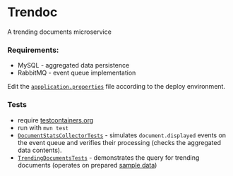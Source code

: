 # Trendoc
A trending documents microservice

### Requirements:
- MySQL - aggregated data persistence
- RabbitMQ - event queue implementation

Edit the [`appplication.properties`](src/main/resources/application.properties) file according to the deploy environment.

### Tests
- require [testcontainers.org](https://testcontainers.org)
- run with `mvn test`
- [`DocumentStatsCollectorTests`](src/test/java/com/github/mat127/trendoc/DocumentStatsCollectorTests.java) - simulates `document.displayed` events on the event queue and verifies their processing (checks the aggregated data contents).
- [`TrendingDocumentsTests`](src/test/java/com/github/mat127/trendoc/TrendingDocumentsTests.java) - demonstrates the query for trending documents (operates on prepared [sample data](src/test/resources/schema-and-data.sql))
